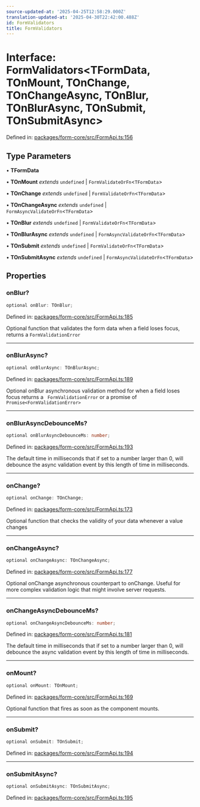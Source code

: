 ```yaml
---
source-updated-at: '2025-04-25T12:58:29.000Z'
translation-updated-at: '2025-04-30T22:42:00.488Z'
id: FormValidators
title: FormValidators
---
```


<!-- DO NOT EDIT: this page is autogenerated from the type comments -->

# Interface: FormValidators\<TFormData, TOnMount, TOnChange, TOnChangeAsync, TOnBlur, TOnBlurAsync, TOnSubmit, TOnSubmitAsync\>

Defined in: [packages/form-core/src/FormApi.ts:156](https://github.com/TanStack/form/blob/main/packages/form-core/src/FormApi.ts#L156)

## Type Parameters

• **TFormData**

• **TOnMount** *extends* `undefined` \| `FormValidateOrFn`\<`TFormData`\>

• **TOnChange** *extends* `undefined` \| `FormValidateOrFn`\<`TFormData`\>

• **TOnChangeAsync** *extends* `undefined` \| `FormAsyncValidateOrFn`\<`TFormData`\>

• **TOnBlur** *extends* `undefined` \| `FormValidateOrFn`\<`TFormData`\>

• **TOnBlurAsync** *extends* `undefined` \| `FormAsyncValidateOrFn`\<`TFormData`\>

• **TOnSubmit** *extends* `undefined` \| `FormValidateOrFn`\<`TFormData`\>

• **TOnSubmitAsync** *extends* `undefined` \| `FormAsyncValidateOrFn`\<`TFormData`\>

## Properties

### onBlur?

```ts
optional onBlur: TOnBlur;
```

Defined in: [packages/form-core/src/FormApi.ts:185](https://github.com/TanStack/form/blob/main/packages/form-core/src/FormApi.ts#L185)

Optional function that validates the form data when a field loses focus, returns a `FormValidationError`

***

### onBlurAsync?

```ts
optional onBlurAsync: TOnBlurAsync;
```

Defined in: [packages/form-core/src/FormApi.ts:189](https://github.com/TanStack/form/blob/main/packages/form-core/src/FormApi.ts#L189)

Optional onBlur asynchronous validation method for when a field loses focus returns a ` FormValidationError` or a promise of `Promise<FormValidationError>`

***

### onBlurAsyncDebounceMs?

```ts
optional onBlurAsyncDebounceMs: number;
```

Defined in: [packages/form-core/src/FormApi.ts:193](https://github.com/TanStack/form/blob/main/packages/form-core/src/FormApi.ts#L193)

The default time in milliseconds that if set to a number larger than 0, will debounce the async validation event by this length of time in milliseconds.

***

### onChange?

```ts
optional onChange: TOnChange;
```

Defined in: [packages/form-core/src/FormApi.ts:173](https://github.com/TanStack/form/blob/main/packages/form-core/src/FormApi.ts#L173)

Optional function that checks the validity of your data whenever a value changes

***

### onChangeAsync?

```ts
optional onChangeAsync: TOnChangeAsync;
```

Defined in: [packages/form-core/src/FormApi.ts:177](https://github.com/TanStack/form/blob/main/packages/form-core/src/FormApi.ts#L177)

Optional onChange asynchronous counterpart to onChange. Useful for more complex validation logic that might involve server requests.

***

### onChangeAsyncDebounceMs?

```ts
optional onChangeAsyncDebounceMs: number;
```

Defined in: [packages/form-core/src/FormApi.ts:181](https://github.com/TanStack/form/blob/main/packages/form-core/src/FormApi.ts#L181)

The default time in milliseconds that if set to a number larger than 0, will debounce the async validation event by this length of time in milliseconds.

***

### onMount?

```ts
optional onMount: TOnMount;
```

Defined in: [packages/form-core/src/FormApi.ts:169](https://github.com/TanStack/form/blob/main/packages/form-core/src/FormApi.ts#L169)

Optional function that fires as soon as the component mounts.

***

### onSubmit?

```ts
optional onSubmit: TOnSubmit;
```

Defined in: [packages/form-core/src/FormApi.ts:194](https://github.com/TanStack/form/blob/main/packages/form-core/src/FormApi.ts#L194)

***

### onSubmitAsync?

```ts
optional onSubmitAsync: TOnSubmitAsync;
```

Defined in: [packages/form-core/src/FormApi.ts:195](https://github.com/TanStack/form/blob/main/packages/form-core/src/FormApi.ts#L195)
